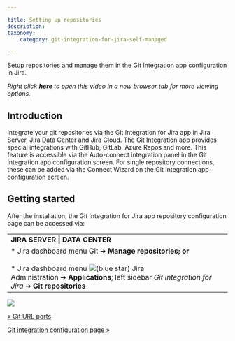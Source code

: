```yaml
---

title: Setting up repositories
description:
taxonomy:
    category: git-integration-for-jira-self-managed

---
```

Setup repositories and manage them in the Git Integration app configuration in Jira.

_Right click_ [_**here**_](https://bigbrassband.wistia.com/medias/m1k2sol0a5) _to open this video in a new browser tab for more viewing options._

## Introduction

Integrate your git repositories via the Git Integration for Jira app in Jira Server, Jira Data Center and Jira Cloud. The Git Integration app provides special integrations with GitHub, GitLab, Azure Repos and more. This feature is accessible via the Auto-connect integration panel in the Git Integration app configuration screen. For single repository connections, these can be added via the Connect Wizard on the Git Integration app configuration screen.

## Getting started

After the installation, the Git Integration for Jira app repository configuration page can be accessed via:

|     |
| --- |
| **JIRA SERVER \| DATA CENTER** |
| *   Jira dashboard menu Git ➜ **Manage repositories; or**<br>    <br>*   Jira dashboard menu ![(blue star)](/wiki/s/-1639011364/6452/8b4898d3c114827e64ec143b4fa79bb76a6cfa5b/_/images/icons/emoticons/star_blue.png) Jira Administration ➜ **Applications**; left sidebar _Git Integration for Jira_ ➜ **Git repositories** |

![](https://bigbrassband.atlassian.net/wiki/download/attachments/1930396906/gitserver-manage-git-repo-screen(c).png?version=1&modificationDate=1630642812715&cacheVersion=1&api=v2)

[« Git URL ports](/wiki/spaces/GIJDC/pages/1930396890/Git+URL+ports)

[Git integration configuration page »](/wiki/spaces/GIJDC/pages/1930396951/Git+integration+configuration+page)

